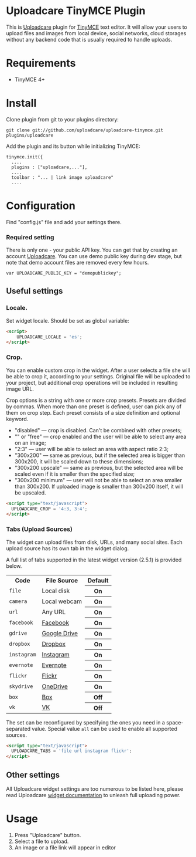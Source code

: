 # Uploadcare TinyMCE Plugin

This is [Uploadcare][1] plugin for [TinyMCE][2] text editor. It will allow your users to upload files and images from local device, social networks, cloud storages without any backend code that is usually required to handle uploads.

# Requirements

- TinyMCE 4+

# Install

Clone plugin from git to your plugins directory:

    git clone git://github.com/uploadcare/uploadcare-tinymce.git plugins/uploadcare

Add the plugin and its button while initializing TinyMCE:

    tinymce.init({
      ....
      plugins : ["uploadcare,..."],
      ....
      toolbar : "... | link image uploadcare"
      ....


# Configuration

Find "config.js" file and add your settings there.

### Required setting

There is only one - your public API key. You can get that by creating an
account [Uploadcare][1]. You can use demo public key during dev stage, but note that
demo account files are removed every few hours.

    var UPLOADCARE_PUBLIC_KEY = "demopublickey";


## Useful settings

### Locale.
Set widget locale. Should be set as global variable:

```html
<script>
    UPLOADCARE_LOCALE = 'es';
</script>
```

### Crop.
You can enable custom crop in the widget. After a user selects a file she will
be able to crop it, according to your settings. Original file will be uploaded
to your project, but additional crop operations will be included in resulting
image URL.

Crop options is a string with one or more crop presets. Presets are divided by
commas. When more than one preset is defined, user can pick any of them on crop
step. Each preset consists of a size definition and optional keyword.

- "disabled" — crop is disabled. Can't be combined with other presets;
- "" or "free" — crop enabled and the user will be able to select any area on an image;
- "2:3" — user will be able to select an area with aspect ratio 2:3;
- "300x200" — same as previous, but if the selected area is bigger than 300x200, it will be scaled down to these dimensions;
- "300x200 upscale" — same as previous, but the selected area will be scaled even if it is smaller than the specified size;
- "300x200 minimum" — user will not be able to select an area smaller than 300x200. If uploaded image is smaller than 300x200 itself, it will be upscaled.

```html
<script type="text/javascript">
  UPLOADCARE_CROP = '4:3, 3:4';
</script>
```

### Tabs (Upload Sources)

The widget can upload files from disk, URLs, and many social sites.
Each upload source has its own tab in the widget dialog.

A full list of tabs supported in the latest widget version
(2.5.1) is provided below.

<table class="reference">
  <tr>
    <th>Code</th>
    <th>File Source</th>
    <th>Default</th>
  </tr>
  <tr>
    <td><code>file</code></td>
    <td>Local disk</td>
    <th>On</th>
  </tr>
  <tr>
    <td><code>camera</code></td>
    <td>Local webcam</td>
    <th>On</th>
  </tr>
  <tr>
    <td><code>url</code></td>
    <td>Any URL</td>
    <th>On</th>
  </tr>
  <tr>
    <td><code>facebook</code></td>
    <td><a href="https://www.facebook.com/">Facebook</a></td>
    <th>On</th>
  </tr>
  <tr>
    <td><code>gdrive</code></td>
    <td><a href="https://drive.google.com/">Google Drive</a></td>
    <th>On</th>
  </tr>
  <tr>
    <td><code>dropbox</code></td>
    <td><a href="https://www.dropbox.com/">Dropbox</a></td>
    <th>On</th>
  </tr>
  <tr>
    <td><code>instagram</code></td>
    <td><a href="http://instagram.com/">Instagram</a></td>
    <th>On</th>
  </tr>
  <tr>
    <td><code>evernote</code></td>
    <td><a href="http://evernote.com/">Evernote</a></td>
    <th>On</th>
  </tr>
  <tr>
    <td><code>flickr</code></td>
    <td><a href="https://www.flickr.com/">Flickr</a></td>
    <th>On</th>
  </tr>
  <tr>
    <td><code>skydrive</code></td>
    <td><a href="https://onedrive.live.com/">OneDrive</a></td>
    <th>On</th>
  </tr>
  <tr>
    <td><code>box</code></td>
    <td><a href="https://www.box.com/">Box</a></td>
    <th>Off</th>
  </tr>
  <tr>
    <td><code>vk</code></td>
    <td><a href="http://vk.com/">VK</a></td>
    <th>Off</th>
  </tr>
</table>

The set can be reconfigured by
specifying the ones you need in a space-separated value.
Special value `all` can be used to enable all supported sources.


```html
<script type="text/javascript">
  UPLOADCARE_TABS = 'file url instagram flickr';
</script>
```


## Other settings

All Uploadcare widget settings are too numerous to be listed here, please read
Uploadcare [widget documentation][4] to unleash full uploading power.


# Usage

1. Press "Uploadcare" button.
2. Select a file to upload.
3. An image or a file link will appear in editor

[1]: https://uploadcare.com/
[2]: http://www.tinymce.com/
[3]: https://uploadcare.com/documentation/widget/#crop
[4]: https://uploadcare.com/documentation/widget/#configuration
